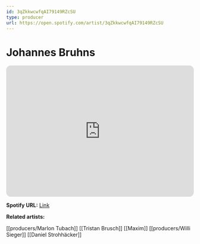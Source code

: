 ```yaml
---
id: 3qZkkwcwfqAI79149RZcSU
type: producer
url: https://open.spotify.com/artist/3qZkkwcwfqAI79149RZcSU
---
```

# Johannes Bruhns

<iframe style="border-radius:12px" src="https://open.spotify.com/embed/artist/3qZkkwcwfqAI79149RZcSU" width="100%" height="352" frameBorder="0" allowfullscreen="" allow="autoplay; clipboard-write; encrypted-media; fullscreen; picture-in-picture" loading="lazy"></iframe>

**Spotify URL:** [Link](https://open.spotify.com/artist/3qZkkwcwfqAI79149RZcSU)

**Related artists:**

[[producers/Marlon Tubach]]
[[Tristan Brusch]]
[[Maxim]]
[[producers/Willi Sieger]]
[[Daniel Strohhäcker]]

